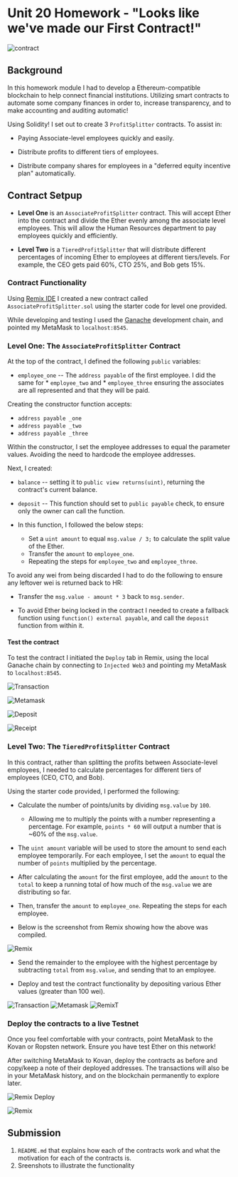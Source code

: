 # Unit 20 Homework - "Looks like we've made our First Contract!"

![contract](Images/smart-contract.png)

## Background

In this homework module I had to develop a Ethereum-compatible blockchain to help connect financial institutions. Utilizing smart contracts to automate some company finances in order to, increase transparency, and to make accounting and auditing automatic!

Using Solidity! I set out to create 3 `ProfitSplitter` contracts. To assist in:

* Paying Associate-level employees quickly and easily.

* Distribute profits to different tiers of employees.

* Distribute company shares for employees in a "deferred equity incentive plan" automatically.


## Contract Setpup

* **Level One** is an `AssociateProfitSplitter` contract. This will accept Ether into the contract and divide the Ether evenly among the associate level employees. This will allow the Human Resources department to pay employees quickly and efficiently.

* **Level Two** is a `TieredProfitSplitter` that will distribute different percentages of incoming Ether to employees at different tiers/levels. For example, the CEO gets paid 60%, CTO 25%, and Bob gets 15%.

### Contract Functionality

Using [Remix IDE](https://remix.ethereum.org) I created a new contract called `AssociateProfitSplitter.sol` using the starter code for level one provided.

While developing and testing I used the [Ganache](https://www.trufflesuite.com/ganache) development chain, and pointed my MetaMask to `localhost:8545`.

### Level One: The `AssociateProfitSplitter` Contract

At the top of the contract, I defined the following `public` variables:

* `employee_one` -- The `address payable` of the first employee. I did the same for * `employee_two`  and * `employee_three` ensuring the associates are all represented and that they will be paid.

Creating the constructor function accepts:

* `address payable _one`
* `address payable _two`
* `address payable _three`

Within the constructor, I set the employee addresses to equal the parameter values. 
Avoiding the need to hardcode the employee addresses.

Next, I created:

* `balance` -- setting it to `public view returns(uint)`, returning the contract's current balance. 
*  `deposit` -- This function should set to `public payable` check, to ensure only the owner can call the function.

  * In this function, I followed the below steps:

    * Set a `uint amount` to equal `msg.value / 3;` to calculate the split value of the Ether.
    * Transfer the `amount` to `employee_one`.
    * Repeating the steps for `employee_two` and `employee_three`.

To avoid any wei from being discarded I had to do the following to ensure any leftover wei is returned back to HR:

* Transfer the `msg.value - amount * 3` back to `msg.sender`.

* To avoid Ether being locked in the contract I needed to create a fallback function using `function() external payable`, and call the `deposit` function from within it. 

#### Test the contract

To test the contract I initiated the `Deploy` tab in Remix, using the local Ganache chain by connecting to `Injected Web3` and pointing my MetaMask to `localhost:8545`.

![Transaction](Images/Deploy&Run-Transactions.png)

![Metamask](Images/MetaMask-Transaction.png)

![Deposit](PictureDeposit-made.png)

![Receipt](Images/Transaction-Receipt.png)


### Level Two: The `TieredProfitSplitter` Contract

In this contract, rather than splitting the profits between Associate-level employees, I needed to calculate percentages for different tiers of employees (CEO, CTO, and Bob).

Using the starter code provided, I performed the following:

* Calculate the number of points/units by dividing `msg.value` by `100`.

  * Allowing me to multiply the points with a number representing a percentage. For example, `points * 60` will output a number that is ~60% of the `msg.value`.

* The `uint amount` variable will be used to store the amount to send each employee temporarily. For each employee, I set the `amount` to equal the number of `points` multiplied by the percentage.

* After calculating the `amount` for the first employee, add the `amount` to the `total` to keep a running total of how much of the `msg.value` we are distributing so far.

* Then, transfer the `amount` to `employee_one`. Repeating the steps for each employee.

* Below is the screenshot from Remix showing how the above was compiled. 

![Remix](Images/TieredProfitSplitter.png)

* Send the remainder to the employee with the highest percentage by subtracting `total` from `msg.value`, and sending that to an employee.

* Deploy and test the contract functionality by depositing various Ether values (greater than 100 wei).

![Transaction](Images/TieredTransactionDetails.png)
![Metamask](Images/MetaMaskTiered.png)
![RemixT](Images/RemixTransactionConfirm.png)

### Deploy the contracts to a live Testnet

Once you feel comfortable with your contracts, point MetaMask to the Kovan or Ropsten network. Ensure you have test Ether on this network!

After switching MetaMask to Kovan, deploy the contracts as before and copy/keep a note of their deployed addresses. The transactions will also be in your MetaMask history, and on the blockchain permanently to explore later.

![Remix Deploy](Images/RemixDeployT.png)

![Remix](Images/Capture2.png)


## Submission

1. `README.md` that explains how each of the contracts work and what the motivation for each of the contracts is. 
2. Sreenshots to illustrate the functionality




